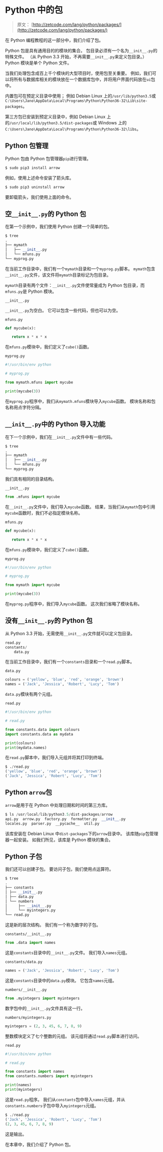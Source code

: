 # Python 中的包

> 原文： [http://zetcode.com/lang/python/packages/](http://zetcode.com/lang/python/packages/)

在 Python 编程教程的这一部分中，我们介绍了包。

Python 包是具有通用目的的模块的集合。 包目录必须有一个名为`__init__.py`的特殊文件。 （从 Python 3.3 开始，不再需要`__init__.py`来定义包目录。）Python 模块是单个 Python 文件。

当我们处理包含成百上千个模块的大型项目时，使用包至关重要。 例如，我们可以将所有与数据库相关的模块放在一个数据库包中，并将用户界面代码放在`ui`包中。

内置包可在预定义目录中使用； 例如 Debian Linux 上的`/usr/lib/python3.5`或`C:\Users\Jano\AppData\Local\Programs\Python\Python36-32\Lib\site-packages`。

第三方包已安装到预定义目录中，例如 Debian Linux 上的`/usr/local/lib/python3.5/dist-packages`或 Windows 上的`C:\Users\Jano\AppData\Local\Programs\Python\Python36-32\libs`。

## Python 包管理

Python 包由 Python 包管理器`pip`进行管理。

```py
$ sudo pip3 install arrow

```

例如，使用上述命令安装了箭头库。

```py
$ sudo pip3 uninstall arrow

```

要卸载箭头，我们使用上面的命令。

## 空`__init__.py`的 Python 包

在第一个示例中，我们使用 Python 创建一个简单的包。

```py
$ tree
.
├── mymath
│   ├── __init__.py
│   └── mfuns.py
└── myprog.py

```

在当前工作目录中，我们有一个`mymath`目录和一个`myprog.py`脚本。 `mymath`包含`__init__.py`文件，该文件将`mymath`目录标记为包目录。

`mymath`目录有两个文件：`__init__.py`文件使常量成为 Python 包目录，而`mfuns.py`是 Python 模块。

`__init__.py`

`__init__.py`为空白。 它可以包含一些代码，但也可以为空。

`mfuns.py`

```py
def mycube(x):

   return x * x * x 

```

在`mfuns.py`模块中，我们定义了`cube()`函数。

`myprog.py`

```py
#!/usr/bin/env python

# myprog.py

from mymath.mfuns import mycube

print(mycube(3))

```

在`myprog.py`程序中，我们从`mymath.mfuns`模块导入`mycube`函数。 模块名称和包名称用点字符分隔。

## `__init__.py`中的 Python 导入功能

在下一个示例中，我们在`__init__.py`文件中有一些代码。

```py
$ tree
.
├── mymath
│   ├── __init__.py
│   └── mfuns.py
└── myprog.py

```

我们具有相同的目录结构。

`__init__.py`

```py
from .mfuns import mycube

```

在`__init__.py`文件中，我们导入`mycube`函数。 结果，当我们从`mymath`包中引用`mycube`函数时，我们不必指定模块名称。

`mfuns.py`

```py
def mycube(x):

   return x * x * x 

```

在`mfuns.py`模块中，我们定义了`cube()`函数。

`myprog.py`

```py
#!/usr/bin/env python

# myprog.py

from mymath import mycube

print(mycube(3))

```

在`myprog.py`程序中，我们导入`mycube`函数。 这次我们省略了模块名称。

## 没有`__init__.py`的 Python 包

从 Python 3.3 开始，无需使用`__init__.py`文件就可以定义包目录。

```py
read.py
constants/
    data.py 

```

在当前工作目录中，我们有一个`constants`目录和一个`read.py`脚本。

`data.py`

```py
colours = ('yellow', 'blue', 'red', 'orange', 'brown')
names = ('Jack', 'Jessica', 'Robert', 'Lucy', 'Tom')

```

`data.py`模块有两个元组。

`read.py`

```py
#!/usr/bin/env python

# read.py

from constants.data import colours
import constants.data as mydata

print(colours)
print(mydata.names)

```

在`read.py`脚本中，我们导入元组并将其打印到终端。

```py
$ ./read.py 
('yellow', 'blue', 'red', 'orange', 'brown')
('Jack', 'Jessica', 'Robert', 'Lucy', 'Tom')

```

## Python `arrow`包

`arrow`是用于在 Python 中处理日期和时间的第三方库。

```py
$ ls /usr/local/lib/python3.5/dist-packages/arrow
api.py  arrow.py  factory.py  formatter.py  __init__.py  
locales.py  parser.py  __pycache__  util.py

```

该库安装在 Debian Linux 中`dist-packages`下的`arrow`目录中。 该库随`pip`包管理器一起安装。 如我们所见，该库是 Python 模块的集合。

## Python 子包

我们还可以创建子包。 要访问子包，我们使用点运算符。

```py
$ tree
.
├── constants
│ ├── __init__.py
│ ├── data.py
│ └── numbers
│     ├── __init__.py
│     └── myintegers.py
└── read.py

```

这是新的层次结构。 我们有一个称为数字的子包。

`constants/__init__.py`

```py
from .data import names

```

这是`constants`目录中的`__init__.py`文件。 我们导入`names`元组。

`constants/data.py`

```py
names = ('Jack', 'Jessica', 'Robert', 'Lucy', 'Tom')

```

这是`constants`目录中的`data.py`模块。 它包含`names`元组。

`numbers/__init__.py`

```py
from .myintegers import myintegers

```

数字包中的`__init__.py`文件具有这一行。

`numbers/myintegers.py`

```py
myintegers = (2, 3, 45, 6, 7, 8, 9)

```

整数模块定义了七个整数的元组。 该元组将通过`read.py`脚本进行访问。

`read.py`

```py
#!/usr/bin/env python

# read.py

from constants import names
from constants.numbers import myintegers

print(names)
print(myintegers)

```

这是`read.py`程序。 我们从`constants`包中导入`names`元组，并从`constants.numbers`子包中导入`myintegers`元组。

```py
$ ./read.py 
('Jack', 'Jessica', 'Robert', 'Lucy', 'Tom')
(2, 3, 45, 6, 7, 8, 9)

```

这是输出。

在本章中，我们介绍了 Python 包。